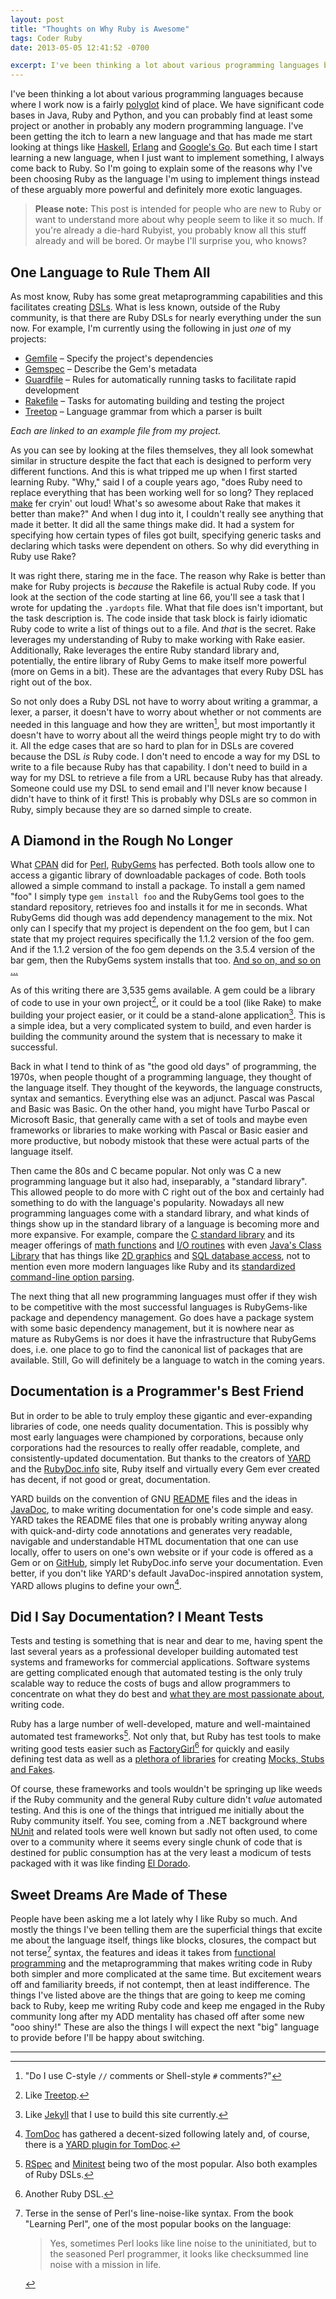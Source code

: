 ```yaml
---
layout: post
title: "Thoughts on Why Ruby is Awesome"
tags: Coder Ruby
date: 2013-05-05 12:41:52 -0700

excerpt: I've been thinking a lot about various programming languages because where I work now is a fairly [polyglot](http://memeagora.blogspot.com/2006/12/polyglot-programming.html) kind of place. We have significant code bases in Java, Ruby and Python, and you can probably find at least some project or another in probably any modern programming language. I've been getting the itch to learn a new language and that has made me start looking at things like [Haskell](http://www.haskell.org), [Erlang](http://www.erlang.org) and [Google's Go](http://www.golang.org). But each time I start learning a new language, when I just want to implement something, I always come back to Ruby. So I'm going to explain some of the reasons why I've been choosing Ruby as the language I'm using to implement things instead of these arguably more powerful and definitely more exotic languages.
---
```


I've been thinking a lot about various programming languages because where I work now is a fairly [polyglot][polyglot] kind of place. We have significant code bases in Java, Ruby and Python, and you can probably find at least some project or another in probably any modern programming language. I've been getting the itch to learn a new language and that has made me start looking at things like [Haskell][haskell], [Erlang][erlang] and [Google's Go][golang]. But each time I start learning a new language, when I just want to implement something, I always come back to Ruby. So I'm going to explain some of the reasons why I've been choosing Ruby as the language I'm using to implement things instead of these arguably more powerful and definitely more exotic languages.

> **Please note:** This post is intended for people who are new to Ruby or want to understand more about why people seem to like it so much. If you're already a die-hard Rubyist, you probably know all this stuff already and will be bored. Or maybe I'll surprise you, who knows?

## One Language to Rule Them All

As most know, Ruby has some great metaprogramming capabilities and this facilitates creating [DSLs][dsl]. What is less known, outside of the Ruby community, is that there are Ruby DSLs for nearly everything under the sun now. For example, I'm currently using the following in just *one* of my projects:

* [Gemfile][gemfile] &ndash; Specify the project's dependencies
* [Gemspec][gemspec] &ndash; Describe the Gem's metadata
* [Guardfile][guardfile] &ndash; Rules for automatically running tasks to facilitate rapid development
* [Rakefile][rake] &ndash; Tasks for automating building and testing the project
* [Treetop][treetop file] &ndash; Language grammar from which a parser is built

*Each are linked to an example file from my project.*

As you can see by looking at the files themselves, they all look somewhat similar in structure despite the fact that each is designed to perform very different functions. And this is what tripped me up when I first started learning Ruby. "Why," said I of a couple years ago, "does Ruby need to replace everything that has been working well for so long? They replaced [make][make] fer cryin' out loud! What's so awesome about Rake that makes it better than make?" And when I dug into it, I couldn't really see anything that made it better. It did all the same things make did. It had a system for specifying how certain types of files got built, specifying generic tasks and declaring which tasks were dependent on others. So why did everything in Ruby use Rake?

It was right there, staring me in the face. The reason why Rake is better than make for Ruby projects is *because* the Rakefile is actual Ruby code. If you look at the section of the code starting at line 66, you'll see a task that I wrote for updating the `.yardopts` file. What that file does isn't important, but the task description is. The code inside that task block is fairly idiomatic Ruby code to write a list of things out to a file. And *that* is the secret. Rake leverages my understanding of Ruby to make working with Rake easier. Additionally, Rake leverages the entire Ruby standard library and, potentially, the entire library of Ruby Gems to make itself more powerful (more on Gems in a bit). These are the advantages that every Ruby DSL has right out of the box.

So not only does a Ruby DSL not have to worry about writing a grammar, a lexer, a parser, it doesn't have to worry about whether or not comments are needed in this language and how they are written[^1], but most importantly it doesn't have to worry about all the weird things people might try to do with it. All the edge cases that are so hard to plan for in DSLs are covered because the DSL *is* Ruby code. I don't need to encode a way for my DSL to write to a file because Ruby has that capability. I don't need to build in a way for my DSL to retrieve a file from a URL because Ruby has that already. Someone could use my DSL to send email and I'll never know because I didn't have to think of it first! This is probably why DSLs are so common in Ruby, simply because they are so darned simple to create.

## A Diamond in the Rough No Longer

What [CPAN][cpan] did for [Perl][perl], [RubyGems][rubygems] has perfected. Both tools allow one to access a gigantic library of downloadable packages of code. Both tools allowed a simple command to install a package. To install a gem named "foo" I simply type `gem install foo` and the RubyGems tool goes to the standard repository, retrieves foo and installs it for me in seconds. What RubyGems did though was add dependency management to the mix. Not only can I specify that my project is dependent on the foo gem, but I can state that my project requires specifically the 1.1.2 version of the foo gem. And if the 1.1.2 version of the foo gem depends on the 3.5.4 version of the bar gem, then the RubyGems system installs that too. [And so on, and so on ...][and so on]

As of this writing there are 3,535 gems available. A gem could be a library of code to use in your own project[^2], or it could be a tool (like Rake) to make building your project easier, or it could be a stand-alone application[^3]. This is a simple idea, but a very complicated system to build, and even harder is building the community around the system that is necessary to make it successful.

Back in what I tend to think of as "the good old days" of programming, the 1970s, when people thought of a programming language, they thought of the language itself. They thought of the keywords, the language constructs, syntax and semantics. Everything else was an adjunct. Pascal was Pascal and Basic was Basic. On the other hand, you might have Turbo Pascal or Microsoft Basic, that generally came with a set of tools and maybe even frameworks or libraries to make working with Pascal or Basic easier and more productive, but nobody mistook that these were actual parts of the language itself.

Then came the 80s and C became popular. Not only was C a new programming language but it also had, inseparably, a "standard library". This allowed people to do more with C right out of the box and certainly had something to do with the language's popularity. Nowadays all new programming languages come with a standard library, and what kinds of things show up in the standard library of a language is becoming more and more expansive. For example, compare the [C standard library][c standard library] and its meager offerings of [math functions][c math functions] and [I/O routines][c io routines] with even [Java's Class Library][jcl] that has things like [2D graphics][java 2d graphics] and [SQL database access][java sql], not to mention even more modern languages like Ruby and its [standardized command-line option parsing][ruby optparse].

The next thing that all new programming languages must offer if they wish to be competitive with the most successful languages is RubyGems-like package and dependency management. Go does have a package system with some basic dependency management, but it is nowhere near as mature as RubyGems is nor does it have the infrastructure that RubyGems does, i.e. one place to go to find the canonical list of packages that are available. Still, Go will definitely be a language to watch in the coming years.

## Documentation is a Programmer's Best Friend

But in order to be able to truly employ these gigantic and ever-expanding libraries of code, one needs quality documentation. This is possibly why most early languages were championed by corporations, because only corporations had the resources to really offer readable, complete, and consistently-updated documentation. But thanks to the creators of [YARD][yard] and the [RubyDoc.info][rubydoc] site, Ruby itself and virtually every Gem ever created has decent, if not good or great, documentation.

YARD builds on the convention of GNU [README][readme] files and the ideas in [JavaDoc][javadoc], to make writing documentation for one's code simple and easy. YARD takes the README files that one is probably writing anyway along with quick-and-dirty code annotations and generates very readable, navigable and understandable HTML documentation that one can use locally, offer to users on one's own website or if your code is offered as a Gem or on [GitHub][github], simply let RubyDoc.info serve your documentation. Even better, if you don't like YARD's default JavaDoc-inspired annotation system, YARD allows plugins to define your own[^4].

## Did I Say Documentation? I Meant Tests

Tests and testing is something that is near and dear to me, having spent the last several years as a professional developer building automated test systems and frameworks for commercial applications. Software systems are getting complicated enough that automated testing is the only truly scalable way to reduce the costs of bugs and allow programmers to concentrate on what they do best and [what they are most passionate about][programming motherfucker], writing code.

Ruby has a large number of well-developed, mature and well-maintained automated test frameworks[^5]. Not only that, but Ruby has test tools to make writing good tests easier such as [FactoryGirl][factorygirl][^6] for quickly and easily defining test data as well as a [plethora of libraries][mocking] for creating [Mocks, Stubs and Fakes][mocks-stubs-fakes].

Of course, these frameworks and tools wouldn't be springing up like weeds if the Ruby community and the general Ruby culture didn't *value* automated testing. And this is one of the things that intrigued me initially about the Ruby community itself. You see, coming from a .NET background where [NUnit][nunit] and related tools were well known but sadly not often used, to come over to a community where it seems every single chunk of code that is destined for public consumption has at the very least a modicum of tests packaged with it was like finding [El Dorado][el dorado].

## Sweet Dreams Are Made of These

People have been asking me a lot lately why I like Ruby so much. And mostly the things I've been telling them are the superficial things that excite me about the language itself, things like blocks, closures, the compact but not terse[^7] syntax, the features and ideas it takes from [functional programming][functional programming] and the metaprogramming that makes writing code in Ruby both simpler and more complicated at the same time. But excitement wears off and familiarity breeds, if not contempt, then at least indifference. The things I've listed above are the things that are going to keep me coming back to Ruby, keep me writing Ruby code and keep me engaged in the Ruby community long after my ADD mentality has chased off after some new "ooo shiny!" These are also the things I will expect the next "big" language to provide before I'll be happy about switching.

-----

[^1]: "Do I use C-style `//` comments or Shell-style `#` comments?"
[^2]: Like [Treetop][treetop gem].
[^3]: Like [Jekyll][jekyll] that I use to build this site currently.
[^4]: [TomDoc][tomdoc] has gathered a decent-sized following lately and, of course, there is a [YARD plugin for TomDoc][yard-tomdoc].
[^5]: [RSpec][rspec] and [Minitest][minitest] being two of the most popular. Also both examples of Ruby DSLs.
[^6]: Another Ruby DSL.
[^7]: Terse in the sense of Perl's line-noise-like syntax. From the book "Learning Perl", one of the most popular books on the language:

    > Yes, sometimes Perl looks like line noise to the uninitiated, but to the seasoned Perl programmer, it looks like checksummed line noise with a mission in life.

[and so on]: http://www.youtube.com/watch?v=mcskckuosxQ
[cpan]: http://en.wikipedia.org/wiki/CPAN
[c io routines]: http://en.wikipedia.org/wiki/Stdio.h
[c math functions]: http://en.wikipedia.org/wiki/Math.h#Overview_of_functions
[c standard library]: http://en.wikipedia.org/wiki/C_standard_library
[dsl]: http://en.wikipedia.org/wiki/Domain_specific_language
[el dorado]: http://en.wikipedia.org/wiki/El_Dorado
[erlang]: http://www.erlang.org
[factorygirl]: https://github.com/thoughtbot/factory_girl/blob/master/GETTING_STARTED.md
[functional programming]: http://en.wikipedia.org/wiki/Functional_programming
[gemfile]: https://github.com/lee-dohm/kangaruby/blob/master/Gemfile
[gemspec]: https://github.com/lee-dohm/kangaruby/blob/master/kangaruby.gemspec
[github]: https://github.com
[golang]: http://www.golang.org
[guardfile]: https://github.com/lee-dohm/kangaruby/blob/master/Guardfile
[haskell]: http://www.haskell.org
[javadoc]: http://en.wikipedia.org/wiki/Javadoc
[java 2d graphics]: http://en.wikipedia.org/wiki/Abstract_Window_Toolkit
[java sql]: http://docs.oracle.com/javase/7/docs/api/java/sql/package-summary.html
[jcl]: http://en.wikipedia.org/wiki/Java_Class_Library
[jekyll]: http://www.jekyllrb.com
[make]: http://en.wikipedia.org/wiki/Make_(software)
[minitest]: http://docs.seattlerb.org/minitest/
[mocking]: https://www.ruby-toolbox.com/categories/mocking
[mocks-stubs-fakes]: http://stackoverflow.com/questions/346372/whats-the-difference-between-faking-mocking-and-stubbing
[nunit]: http://www.nunit.org/
[perl]: http://en.wikipedia.org/wiki/Perl
[polyglot]: http://memeagora.blogspot.com/2006/12/polyglot-programming.html
[programming motherfucker]: http://anndar.net/post/4136866534/programming-motherfucker
[rake]: https://github.com/lee-dohm/kangaruby/blob/44c639518a236cd58878f0a80b9bab338960bdba/Rakefile
[readme]: http://en.wikipedia.org/wiki/README
[rspec]: http://rspec.info/
[rubydoc]: http://rubydoc.info
[rubygems]: http://en.wikipedia.org/wiki/RubyGems
[ruby optparse]: http://rubydoc.info/stdlib/optparse/frames
[tomdoc]: http://tomdoc.org/
[treetop file]: https://github.com/lee-dohm/kangaruby/blob/master/grammar/sequence.treetop
[treetop gem]: http://treetop.rubyforge.org/
[yard]: http://yardoc.org/
[yard-tomdoc]: http://rubyworks.github.io/yard-tomdoc/

